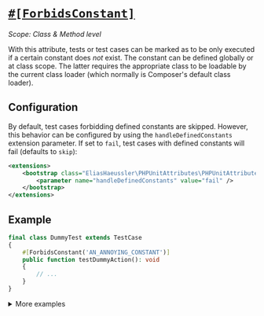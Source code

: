 # [`#[ForbidsConstant]`](../../src/Attribute/ForbidsConstant.php)

_Scope: Class & Method level_

With this attribute, tests or test cases can be marked as to be only executed
if a certain constant does *not* exist. The constant can be defined globally or
at class scope. The latter requires the appropriate class to be loadable by the
current class loader (which normally is Composer's default class loader).

## Configuration

By default, test cases forbidding defined constants are skipped. However, this
behavior can be configured by using the `handleDefinedConstants` extension
parameter. If set to `fail`, test cases with defined constants will fail
(defaults to `skip`):

```xml
<extensions>
    <bootstrap class="EliasHaeussler\PHPUnitAttributes\PHPUnitAttributesExtension">
        <parameter name="handleDefinedConstants" value="fail" />
    </bootstrap>
</extensions>
```

## Example

```php
final class DummyTest extends TestCase
{
    #[ForbidsConstant('AN_ANNOYING_CONSTANT')]
    public function testDummyAction(): void
    {
        // ...
    }
}
```

<details>
<summary>More examples</summary>

### Forbid class constant

Class level:

```php
#[ForbidsConstant(AnAnnoyingClass::class . '::AN_ANNOYING_CONSTANT')]
final class DummyTest extends TestCase
{
    public function testDummyAction(): void
    {
        // Skipped if AnAnnoyingClass::AN_ANNOYING_CONSTANT is defined.
    }

    public function testOtherDummyAction(): void
    {
        // Skipped if AnAnnoyingClass::AN_ANNOYING_CONSTANT is defined.
    }
}
```

Method level:

```php
final class DummyTest extends TestCase
{
    #[ForbidsConstant(AnAnnoyingClass::class . '::AN_ANNOYING_CONSTANT')]
    public function testDummyAction(): void
    {
        // Skipped if AnAnnoyingClass::AN_ANNOYING_CONSTANT is defined.
    }

    public function testOtherDummyAction(): void
    {
        // Not skipped.
    }
}
```

### Forbid class constant and provide custom message

Class level:

```php
#[ForbidsConstant(AnAnnoyingClass::class . '::AN_ANNOYING_CONSTANT', 'This test forbids an annoying constant.')]
final class DummyTest extends TestCase
{
    public function testDummyAction(): void
    {
        // Skipped if AnAnnoyingClass::AN_ANNOYING_CONSTANT is defined, along with custom message.
    }

    public function testOtherDummyAction(): void
    {
        // Skipped if AnAnnoyingClass::AN_ANNOYING_CONSTANT is defined, along with custom message.
    }
}
```

Method level:

```php
final class DummyTest extends TestCase
{
    #[ForbidsConstant(AnAnnoyingClass::class . '::AN_ANNOYING_CONSTANT', 'This test forbids an annoying constant.')]
    public function testDummyAction(): void
    {
        // Skipped if AnAnnoyingClass::AN_ANNOYING_CONSTANT is defined, along with custom message.
    }

    public function testOtherDummyAction(): void
    {
        // Not skipped.
    }
}
```

### Forbid class constant and define custom outcome behavior

Class level:

```php
#[ForbidsConstant(AnAnnoyingClass::class . '::AN_ANNOYING_CONSTANT', outcomeBehavior: OutcomeBehavior::Fail)]
final class DummyTest extends TestCase
{
    public function testDummyAction(): void
    {
        // Fails if AnAnnoyingClass::AN_ANNOYING_CONSTANT is defined.
    }

    public function testOtherDummyAction(): void
    {
        // Fails if AnAnnoyingClass::AN_ANNOYING_CONSTANT is defined.
    }
}
```

Method level:

```php
final class DummyTest extends TestCase
{
    #[ForbidsConstant(AnAnnoyingClass::class . '::AN_ANNOYING_CONSTANT', outcomeBehavior: OutcomeBehavior::Fail)]
    public function testDummyAction(): void
    {
        // Fails if AnAnnoyingClass::AN_ANNOYING_CONSTANT is defined.
    }

    public function testOtherDummyAction(): void
    {
        // Does not fail.
    }
}
```

### Forbid multiple constants

Class level:

```php
#[ForbidsConstant('SOME_ANNOYING_CONSTANT')]
#[ForbidsConstant('ANOTHER_VERY_ANNOYING_CONSTANT')]
final class DummyTest extends TestCase
{
    public function testDummyAction(): void
    {
        // Skipped if SOME_ANNOYING_CONSTANT and/or ANOTHER_VERY_ANNOYING_CONSTANT constants are defined.
    }

    public function testOtherDummyAction(): void
    {
        // Skipped if SOME_ANNOYING_CONSTANT and/or ANOTHER_VERY_ANNOYING_CONSTANT constants are defined.
    }
}
```

Method level:

```php
final class DummyTest extends TestCase
{
    #[ForbidsConstant('SOME_ANNOYING_CONSTANT')]
    #[ForbidsConstant('ANOTHER_VERY_ANNOYING_CONSTANT')]
    public function testDummyAction(): void
    {
        // Skipped if SOME_ANNOYING_CONSTANT and/or ANOTHER_VERY_ANNOYING_CONSTANT constants are defined.
    }

    public function testOtherDummyAction(): void
    {
        // Not skipped.
    }
}
```

</details>
